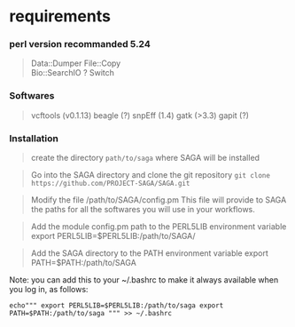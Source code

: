 # requirements

### perl version recommanded 5.24
> Data::Dumper 
> File::Copy   
> Bio::SearchIO ?
> Switch

### Softwares
> vcftools (v0.1.13)
> beagle (?)
> snpEff (1.4)
> gatk (>3.3)
> gapit (?)

### Installation

> create the directory `path/to/saga` where SAGA will be installed 

> Go into the SAGA directory and clone the git repository
`git clone https://github.com/PROJECT-SAGA/SAGA.git`

> Modify the file /path/to/SAGA/config.pm
This file will provide to SAGA the paths for all the softwares you will use in your workflows.

> Add the module config.pm  path to the PERL5LIB environment variable
export PERL5LIB=$PERL5LIB:/path/to/SAGA/

> Add the SAGA directory to the PATH environment variable
export PATH=$PATH:/path/to/SAGA

Note: you can add this to your ~/.bashrc to make it always available when you log in, as follows:

`
echo"""
export PERL5LIB=$PERL5LIB:/path/to/saga
export PATH=$PATH:/path/to/saga
""" >> ~/.bashrc
`

